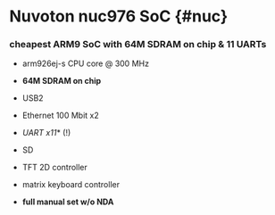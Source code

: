 # Nuvoton nuc976 SoC	{#nuc}

### cheapest ARM9 SoC with 64M SDRAM on chip & 11 UARTs

* arm926ej-s CPU core @ 300 MHz
* **64M SDRAM on chip**
* USB2
* Ethernet 100 Mbit x2
* *UART x11** (!)
* SD
* TFT 2D controller
* matrix keyboard controller

* **full manual set w/o NDA**